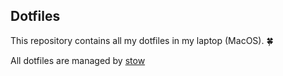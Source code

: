 ## Dotfiles

This repository contains all my dotfiles in my laptop (MacOS). 🍀

All dotfiles are managed by [stow](http://brandon.invergo.net/news/2012-05-26-using-gnu-stow-to-manage-your-dotfiles.html)
